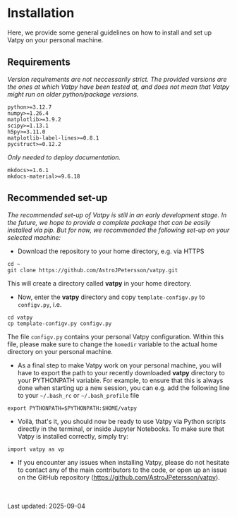 # Installation

Here, we provide some general guidelines on how to install and set up Vatpy on your personal machine.

## Requirements
*Version requirements are not neccessarily strict. The provided versions are the ones at which Vatpy
have been tested at, and does not mean that Vatpy might run on older python/package versions.*

```
python>=3.12.7
numpy>=1.26.4
matplotlib>=3.9.2
scipy>=1.13.1
h5py>=3.11.0
matplotlib-label-lines>=0.8.1
pycstruct>=0.12.2
```

*Only needed to deploy documentation.*

```
mkdocs>=1.6.1
mkdocs-material>=9.6.18
```

## Recommended set-up
*The recommended set-up of Vatpy is still in an early development stage. In the future, we hope to provide a complete package that can be easily installed via pip. But for now, we recommended the following set-up on your selected machine:*

* Download the repository to your home directory, e.g. via HTTPS
```
cd ~
git clone https://github.com/AstroJPetersson/vatpy.git
```
This will create a directory called **vatpy** in your home directory.

* Now, enter the **vatpy** directory and copy `template-configv.py` to `configv.py`, i.e.
```
cd vatpy
cp template-configv.py configv.py
```
The file `configv.py` contains your personal Vatpy configuration. Within this file, please make sure to change the `homedir` variable to the actual home directory on your personal machine.

* As a final step to make Vatpy work on your personal machine, you will have to export the path to your recently downloaded **vatpy** directory to your PYTHONPATH variable. For example, to ensure that this is always done when starting up a new session, you can e.g. add the following line to your `~/.bash_rc` or `~/.bash_profile` file
```
export PYTHONPATH=$PYTHONPATH:$HOME/vatpy
```

* Voilà, that's it, you should now be ready to use Vatpy via Python scripts directly in the terminal, or inside Jupyter Notebooks. To make sure that Vatpy is installed correctly, simply try:
```
import vatpy as vp
```

* If you encounter any issues when installing Vatpy, please do not hesitate to contact any of the main contributors to the code, or open up an issue on the GitHub repository (<https://github.com/AstroJPetersson/vatpy>).

<br><br>
Last updated: 2025-09-04
